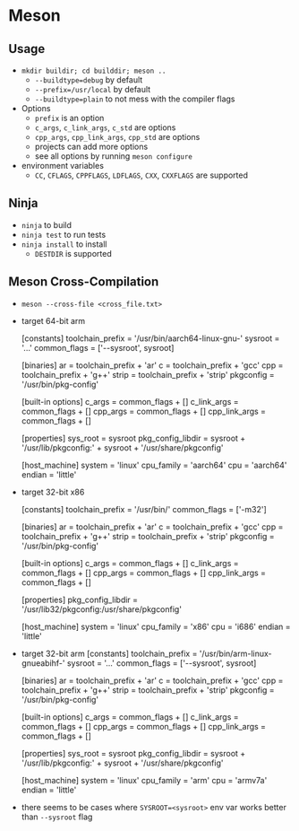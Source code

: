 Meson
=====

## Usage

- `mkdir buildir; cd builddir; meson ..`
  - `--buildtype=debug` by default
  - `--prefix=/usr/local` by default
  - `--buildtype=plain` to not mess with the compiler flags
- Options
  - `prefix` is an option
  - `c_args`, `c_link_args`, `c_std` are options
  - `cpp_args`, `cpp_link_args`, `cpp_std` are options
  - projects can add more options
  - see all options by running `meson configure`
- environment variables
  - `CC`, `CFLAGS`, `CPPFLAGS`, `LDFLAGS`, `CXX`, `CXXFLAGS` are supported

## Ninja

- `ninja` to build
- `ninja test` to run tests
- `ninja install` to install
  - `DESTDIR` is supported

## Meson Cross-Compilation

- `meson --cross-file <cross_file.txt>`
- target 64-bit arm

    [constants]
    toolchain_prefix = '/usr/bin/aarch64-linux-gnu-'
    sysroot = '...'
    common_flags = ['--sysroot', sysroot]

    [binaries]
    ar = toolchain_prefix + 'ar'
    c = toolchain_prefix + 'gcc'
    cpp = toolchain_prefix + 'g++'
    strip = toolchain_prefix + 'strip'
    pkgconfig = '/usr/bin/pkg-config'

    [built-in options]
    c_args = common_flags + []
    c_link_args = common_flags + []
    cpp_args = common_flags + []
    cpp_link_args = common_flags + []

    [properties]
    sys_root = sysroot
    pkg_config_libdir = sysroot + '/usr/lib/pkgconfig:' + sysroot + '/usr/share/pkgconfig'

    [host_machine]
    system = 'linux'
    cpu_family = 'aarch64'
    cpu = 'aarch64'
    endian = 'little'
- target 32-bit x86

    [constants]
    toolchain_prefix = '/usr/bin/'
    common_flags = ['-m32']

    [binaries]
    ar = toolchain_prefix + 'ar'
    c = toolchain_prefix + 'gcc'
    cpp = toolchain_prefix + 'g++'
    strip = toolchain_prefix + 'strip'
    pkgconfig = '/usr/bin/pkg-config'
    
    [built-in options]
    c_args = common_flags + []
    c_link_args = common_flags + []
    cpp_args = common_flags + []
    cpp_link_args = common_flags + []
    
    [properties]
    pkg_config_libdir = '/usr/lib32/pkgconfig:/usr/share/pkgconfig'

    [host_machine]
    system = 'linux'
    cpu_family = 'x86'
    cpu = 'i686'
    endian = 'little'
- target 32-bit arm
    [constants]
    toolchain_prefix = '/usr/bin/arm-linux-gnueabihf-'
    sysroot = '...'
    common_flags = ['--sysroot', sysroot]

    [binaries]
    ar = toolchain_prefix + 'ar'
    c = toolchain_prefix + 'gcc'
    cpp = toolchain_prefix + 'g++'
    strip = toolchain_prefix + 'strip'
    pkgconfig = '/usr/bin/pkg-config'

    [built-in options]
    c_args = common_flags + []
    c_link_args = common_flags + []
    cpp_args = common_flags + []
    cpp_link_args = common_flags + []

    [properties]
    sys_root = sysroot
    pkg_config_libdir = sysroot + '/usr/lib/pkgconfig:' + sysroot + '/usr/share/pkgconfig'

    [host_machine]
    system = 'linux'
    cpu_family = 'arm'
    cpu = 'armv7a'
    endian = 'little'
- there seems to be cases where `SYSROOT=<sysroot>` env var works better than
  `--sysroot` flag
